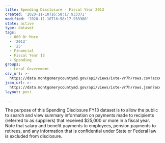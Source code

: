 ```yaml
---
title: Spending Disclosure - Fiscal Year 2013
created: '2020-11-10T16:58:17.933371'
modified: '2020-11-10T16:58:17.933380'
state: active
type: dataset
tags:
  - 000 Or More
  - '2013'
  - '25'
  - Financial
  - Fiscal Year 13
  - Spending
groups:
  - Local Government
csv_url: >-
  https://data.montgomerycountymd.gov/api/views/ixte-vr7h/rows.csv?accessType=DOWNLOAD
json_url: >-
  https://data.montgomerycountymd.gov/api/views/ixte-vr7h/rows.json?accessType=DOWNLOAD
layout: post

---
```

The purpose of this Spending Disclosure FY13 dataset is to allow the public to search and view summary information on payments made to recipients (referred to as suppliers) that received $25,000 or more in a fiscal year. Note that salary and benefit payments to employees, pension payments to retirees, and any information that is confidential under State or Federal law is excluded from disclosure.
